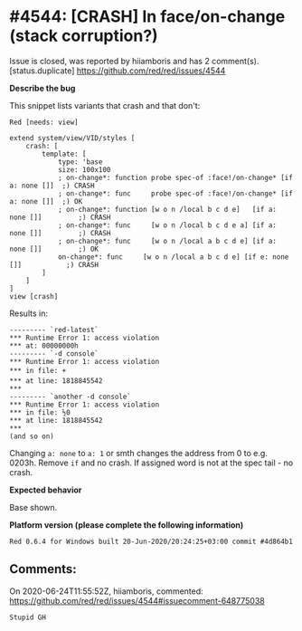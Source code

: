 
#4544: [CRASH] In face/on-change (stack corruption?)
================================================================================
Issue is closed, was reported by hiiamboris and has 2 comment(s).
[status.duplicate]
<https://github.com/red/red/issues/4544>

**Describe the bug**

This snippet lists variants that crash and that don't:
```
Red [needs: view]

extend system/view/VID/styles [
	crash: [
		template: [
			type: 'base
			size: 100x100
			; on-change*: function probe spec-of :face!/on-change* [if a: none []]	;) CRASH
			; on-change*: func     probe spec-of :face!/on-change* [if a: none []]	;) OK
			; on-change*: function [w o n /local b c d e]   [if a: none []]			;) CRASH
			; on-change*: func     [w o n /local b c d e a] [if a: none []]			;) CRASH
			; on-change*: func     [w o n /local a b c d e] [if a: none []]			;) OK
			on-change*: func     [w o n /local a b c d e] [if e: none []]			;) CRASH
		]
	]
]
view [crash]
```
Results in:
```
--------- `red-latest`
*** Runtime Error 1: access violation
*** at: 00000000h                    
--------- `-d console`
*** Runtime Error 1: access violation
*** in file: +                      
*** at line: 1818845542              
***
--------- `another -d console`
*** Runtime Error 1: access violation
*** in file: ½0                      
*** at line: 1818845542              
***                                  
(and so on)
```
Changing `a: none` to `a: 1` or smth changes the address from 0 to e.g. 0203h. Remove `if` and no crash. If assigned word is not at the spec tail - no crash.

**Expected behavior**

Base shown.

**Platform version (please complete the following information)**
```
Red 0.6.4 for Windows built 20-Jun-2020/20:24:25+03:00 commit #4d864b1
```



Comments:
--------------------------------------------------------------------------------

On 2020-06-24T11:55:52Z, hiiamboris, commented:
<https://github.com/red/red/issues/4544#issuecomment-648775038>

    Stupid GH

